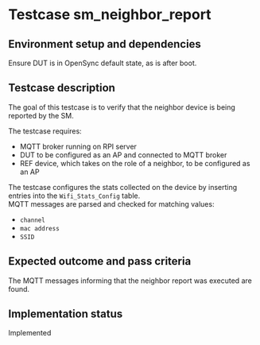# Testcase sm_neighbor_report

## Environment setup and dependencies

Ensure DUT is in OpenSync default state, as is after boot.

## Testcase description

The goal of this testcase is to verify that the neighbor device is being
reported by the SM.

The testcase requires:

- MQTT broker running on RPI server
- DUT to be configured as an AP and connected to MQTT broker
- REF device, which takes on the role of a neighbor, to be configured as an AP

The testcase configures the stats collected on the device by inserting entries
into the `Wifi_Stats_Config` table.\
MQTT messages are parsed and checked for matching values:

- `channel`
- `mac address`
- `SSID`

## Expected outcome and pass criteria

The MQTT messages informing that the neighbor report was executed are found.

## Implementation status

Implemented
